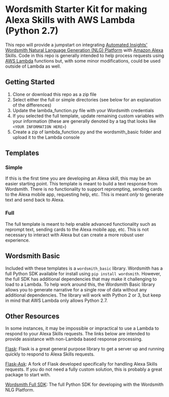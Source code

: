 # Wordsmith Starter Kit for making Alexa Skills with AWS Lambda (Python 2.7)
This repo will provide a jumpstart on integrating [Automated Insights'](https://automatedinsights.com) [Wordsmith Natural Language Generation (NLG) Platform](https://automatedinsights.com/wordsmith) with [Amazon Alexa](https://developer.amazon.com/alexa) Skills. Code in this repo is generally intended to help process requests using [AWS Lambda](https://aws.amazon.com/lambda/) functions but, with some minor modifications, could be used outside of Lambda as well.

## Getting Started
1. Clone or download this repo as a zip file
2. Select either the full or simple directories (see below for an explanation of the differences)
3. Update the lambda_function.py file with your Wordsmith credentials
4. If you selected the full template, update remaining custom variables with your information (these are generally denoted by a tag that looks like `<YOUR INFORMATION HERE>`)
5. Create a zip of lambda_function.py and the wordsmith_basic folder and upload it to the Lambda console

## Templates
### Simple
If this is the first time you are developing an Alexa skill, this may be an easier starting point. This template is meant to build a text response from Wordsmith. There is no functionality to support reprompting, sending cards to the Alexa mobile app, requesting help, etc. This is meant _only_ to generate text and send back to Alexa.

### Full
The full template is meant to help enable advanced functionality such as reprompt text, sending cards to the Alexa mobile app, etc. This is not necessary to interact with Alexa but can create a more robust user experience.

## Wordsmith Basic
Included with these templates is a `wordsmith_basic` library. Wordsmith has a full Python SDK available for install using `pip install wordsmith`. However, the full SDK has additional dependencies that may make it challenging to load to a Lambda. To help work around this, the Wordsmith Basic library allows you to generate narrative for a single row of data without any additional dependencies. The library will work with Python 2 or 3, but keep in mind that AWS Lambda only allows Python 2.7.

## Other Resources
In some instances, it may be impossible or impractical to use a Lambda to respond to your Alexa Skills requests. The links below are intended to provide assistance with non-Lambda based response processing.

[Flask](https://github.com/pallets/flask): Flask is a great general purpose library to get a server up and running quickly to respond to Alexa Skills requests.

[Flask-Ask](https://github.com/johnwheeler/flask-ask): A fork of Flask developed specifically for handling Alexa Skills requests. If you do not need a fully custom solution, this is probably a great package to start with.

[Wordsmith Full SDK](https://github.com/ai-wordsmith/wordsmith-python-sdk): The full Python SDK for developing with the Wordsmith NLG Platform.
